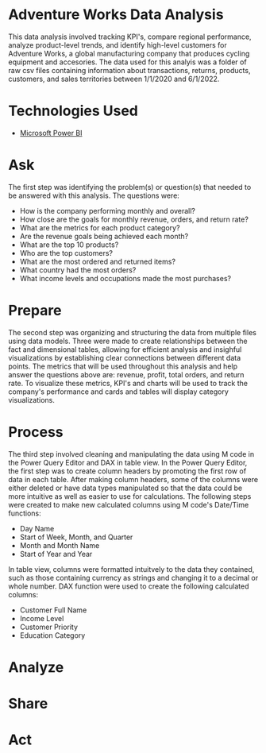 # Adventure Works Data Analysis

This data analysis involved tracking KPI's, compare regional performance, analyze product-level trends, and identify high-level customers for Adventure Works, a global manufacturing company that produces cycling equipment and accesories. The data used for this analyis was a folder of raw csv files containing information about transactions, returns, products, customers, and sales territories between 1/1/2020 and 6/1/2022.

# Technologies Used
 - [Microsoft Power BI](https://www.microsoft.com/en-us/power-platform/products/power-bi)

# Ask
The first step was identifying the problem(s) or question(s) that needed to be answered with this analysis. The questions were:

 - How is the company performing monthly and overall?
 - How close are the goals for monthly revenue, orders, and return rate?
 - What are the metrics for each product category?
 - Are the revenue goals being achieved each month?
 - What are the top 10 products?
 - Who are the top customers?
 - What are the most ordered and returned items? 
 - What country had the most orders?
 - What income levels and occupations made the most purchases?


# Prepare
The second step was organizing and structuring the data from multiple files using data models. Three were made to create relationships between the fact and dimensional tables, allowing for efficient analysis and insighful visualizations by establishing clear connections between different data points. The metrics that will be used throughout this analysis and help answer the questions above are: revenue, profit, total orders, and return rate. To visualize these metrics, KPI's and charts will be used to track the company's performance and cards and tables will display category visualizations.

# Process 
The third step involved cleaning and manipulating the data using M code in the Power Query Editor and DAX in table view. In the Power Query Editor, the first step was to create column headers by promoting the first row of data in each table. After making column headers, some of the columns were either deleted or have data types manipulated so that the data could be more intuitive as well as easier to use for calculations. The following steps were created to make new calculated columns using M code's Date/Time functions:
 - Day Name
 - Start of Week, Month, and Quarter
 - Month and Month Name
 - Start of Year and Year

In table view, columns were formatted intuitvely to the data they contained, such as those containing currency as strings and changing it to a decimal or whole number. DAX function were used to create the following calculated columns:
 - Customer Full Name
 - Income Level
 - Customer Priority
 - Education Category

# Analyze


# Share


# Act

